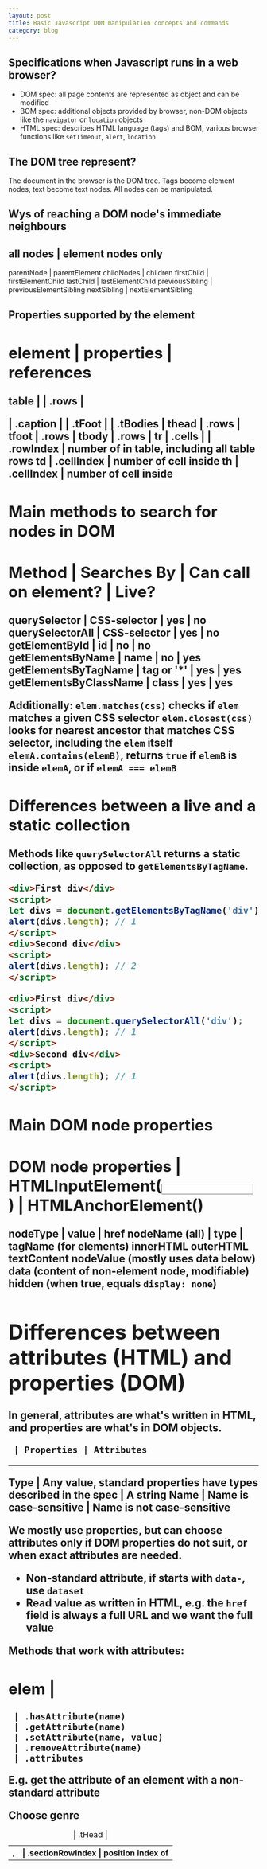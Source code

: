 ```yaml
---
layout: post
title: Basic Javascript DOM manipulation concepts and commands
category: blog
---
```


## Specifications when Javascript runs in a web browser?
- DOM spec: all page contents are represented as object and can be modified
- BOM spec: additional objects provided by browser, non-DOM objects like the `navigator` or `location` objects
- HTML spec: describes HTML language (tags) and BOM, various browser functions like `setTimeout`, `alert`, `location`

## The DOM tree represent?
The document in the browser is the DOM tree. Tags become element nodes, text become text nodes. All nodes can be manipulated.

## Wys of reaching a DOM node's immediate neighbours

all nodes | element nodes only
------------------------------
parentNode | parentElement
childNodes | children
firstChild | firstElementChild
lastChild  | lastElementChild
previousSibling | previousElementSibling
nextSibling | nextElementSibling

## Properties supported by the <table> element

element | properties | references
----------------------------------
table |
      | .rows | <tr>
      | .caption | <caption>
      | .tHead | <thead>
      | .tFoot | <tfoot>
      | .tBodies | <tBody>
thead | .rows | <tr>
tfoot | .rows | <tr>
tbody | .rows | <tr>
tr | .cells | <td>, <th>
   | .sectionRowIndex | position index of <tr>
   | .rowIndex | number of <tr> in table, including all table rows
td | .cellIndex | number of cell inside <tr>
th | .cellIndex | number of cell inside <tr>

## Main methods to search for nodes in DOM

Method | Searches By | Can call on element? | Live?
----------------------------------------------------
querySelector | CSS-selector | yes | no
querySelectorAll | CSS-selector | yes | no
getElementById | id | no | no
getElementsByName | name | no | yes
getElementsByTagName | tag or '*' | yes | yes
getElementsByClassName | class | yes | yes

Additionally:
`elem.matches(css)` checks if `elem` matches a given CSS selector
`elem.closest(css)` looks for nearest ancestor that matches CSS selector, including the `elem` itself
`elemA.contains(elemB)`, returns `true` if `elemB` is inside `elemA`, or if `elemA === elemB`

## Differences between a live and a static collection
Methods like `querySelectorAll` returns a static collection, as opposed to `getElementsByTagName`.

```html
<div>First div</div>
<script>
let divs = document.getElementsByTagName('div');
alert(divs.length); // 1
</script>
<div>Second div</div>
<script>
alert(divs.length); // 2
</script>
```

```html
<div>First div</div>
<script>
let divs = document.querySelectorAll('div');
alert(divs.length); // 1
</script>
<div>Second div</div>
<script>
alert(divs.length); // 1
</script>
```

## Main DOM node properties

DOM node properties | HTMLInputElement(<input>) | HTMLAnchorElement(<a>)
-------------------------------------------------------------------------
nodeType | value | href
nodeName (all) | type |
tagName (for elements)
innerHTML
outerHTML
textContent
nodeValue (mostly uses data below)
data (content of non-element node, modifiable)
hidden (when true, equals `display: none`)

# Differences between attributes (HTML) and properties (DOM)

In general, attributes are what's written in HTML, and properties are what's in DOM objects.

     | Properties | Attributes
-----------------------------------------------------------------------------------
Type | Any value, standard properties have types described in the spec | A string
Name | Name is case-sensitive | Name is not case-sensitive

We mostly use properties, but can choose attributes only if DOM properties do not suit, or when exact attributes are needed.
- Non-standard attribute, if starts with `data-`, use `dataset`
- Read value as written in HTML, e.g. the `href` field is always a full URL and we want the full value

Methods that work with attributes:

elem | 
----------------------------
     | .hasAttribute(name)
     | .getAttribute(name)
     | .setAttribute(name, value)
     | .removeAttribute(name)
     | .attributes


E.g. get the attribute of an element with a non-standard attribute
<div data-widget-name="menu">Choose genre</div>
<script>
  let elem = document.querySelector('[data-widget-name]');
  console.log(elem.getAttribute('data-widget-name'));
  console.log(elem.dataset.widgetName); // does the same as above
</script>